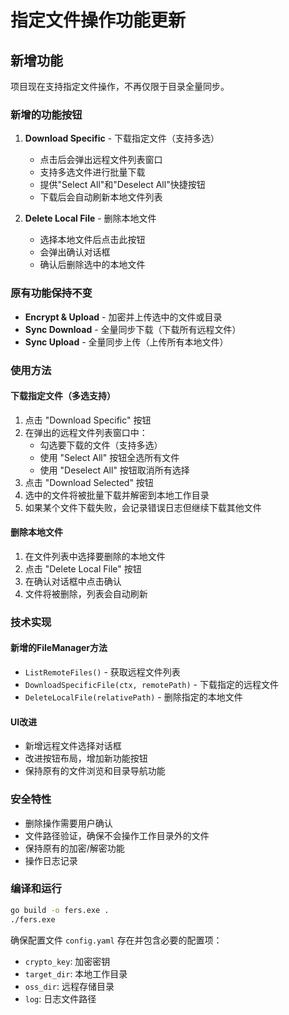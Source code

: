 # 指定文件操作功能更新

## 新增功能

项目现在支持指定文件操作，不再仅限于目录全量同步。

### 新增的功能按钮

1. **Download Specific** - 下载指定文件（支持多选）
   - 点击后会弹出远程文件列表窗口
   - 支持多选文件进行批量下载
   - 提供"Select All"和"Deselect All"快捷按钮
   - 下载后会自动刷新本地文件列表

2. **Delete Local File** - 删除本地文件
   - 选择本地文件后点击此按钮
   - 会弹出确认对话框
   - 确认后删除选中的本地文件

### 原有功能保持不变

- **Encrypt & Upload** - 加密并上传选中的文件或目录
- **Sync Download** - 全量同步下载（下载所有远程文件）
- **Sync Upload** - 全量同步上传（上传所有本地文件）

### 使用方法

#### 下载指定文件（多选支持）

1. 点击 "Download Specific" 按钮
2. 在弹出的远程文件列表窗口中：
   - 勾选要下载的文件（支持多选）
   - 使用 "Select All" 按钮全选所有文件
   - 使用 "Deselect All" 按钮取消所有选择
3. 点击 "Download Selected" 按钮
4. 选中的文件将被批量下载并解密到本地工作目录
5. 如果某个文件下载失败，会记录错误日志但继续下载其他文件

#### 删除本地文件

1. 在文件列表中选择要删除的本地文件
2. 点击 "Delete Local File" 按钮
3. 在确认对话框中点击确认
4. 文件将被删除，列表会自动刷新

### 技术实现

#### 新增的FileManager方法

- `ListRemoteFiles()` - 获取远程文件列表
- `DownloadSpecificFile(ctx, remotePath)` - 下载指定的远程文件
- `DeleteLocalFile(relativePath)` - 删除指定的本地文件

#### UI改进

- 新增远程文件选择对话框
- 改进按钮布局，增加新功能按钮
- 保持原有的文件浏览和目录导航功能

### 安全特性

- 删除操作需要用户确认
- 文件路径验证，确保不会操作工作目录外的文件
- 保持原有的加密/解密功能
- 操作日志记录

### 编译和运行

```bash
go build -o fers.exe .
./fers.exe
```

确保配置文件 `config.yaml` 存在并包含必要的配置项：

- `crypto_key`: 加密密钥
- `target_dir`: 本地工作目录
- `oss_dir`: 远程存储目录
- `log`: 日志文件路径
